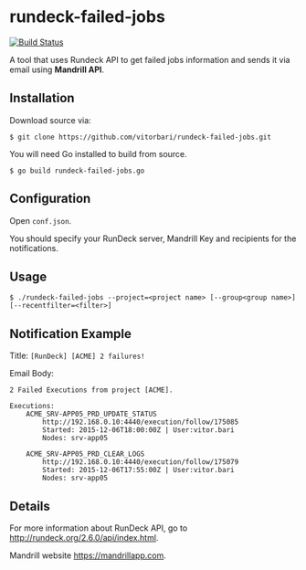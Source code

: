 # rundeck-failed-jobs

[![Build Status](https://travis-ci.org/vitorbari/rundeck-failed-jobs.svg)](https://travis-ci.org/vitorbari/rundeck-failed-jobs)

A tool that uses Rundeck API to get failed jobs information and sends it via email using **Mandrill API**.

## Installation

Download source via:

```
$ git clone https://github.com/vitorbari/rundeck-failed-jobs.git
```

You will need Go installed to build from source.

```
$ go build rundeck-failed-jobs.go
```

## Configuration

Open `conf.json`. 

You should specify your RunDeck server, Mandrill Key and recipients for the notifications.


## Usage

```
$ ./rundeck-failed-jobs --project=<project name> [--group<group name>] [--recentfilter=<filter>]
```

## Notification Example

Title: `[RunDeck] [ACME] 2 failures!`

Email Body:
```
2 Failed Executions from project [ACME].

Executions:
	ACME_SRV-APP05_PRD_UPDATE_STATUS
		http://192.168.0.10:4440/execution/follow/175085
		Started: 2015-12-06T18:00:00Z | User:vitor.bari
		Nodes: srv-app05

	ACME_SRV-APP05_PRD_CLEAR_LOGS
		http://192.168.0.10:4440/execution/follow/175079
		Started: 2015-12-06T17:55:00Z | User:vitor.bari
		Nodes: srv-app05
```

## Details

For more information about RunDeck API, go to <http://rundeck.org/2.6.0/api/index.html>.

Mandrill website <https://mandrillapp.com>.